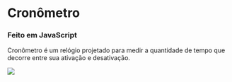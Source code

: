 # Cronômetro
### Feito em JavaScript
<p>Cronômetro é um relógio projetado para medir a quantidade de tempo que decorre entre sua ativação e desativação.</p>
<img src="https://user-images.githubusercontent.com/71949651/197525446-e6d2f179-0724-46cb-b04d-1772cfa3075a.png" />
